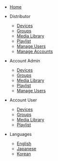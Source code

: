 - [Home](/)

- Distributor
  - [Devices](/distributor/devices.md)
  - [Groups](/distributor/groups.md)
  - [Media Library](/distributor/media_library.md)
  - [Playlist](/distributor/playlist.md)
  - [Manage Users](/distributor/manage_users.md)
  - [Manage Accounts](/distributor/manage_accounts.md)

- Account Admin
  - [Devices](/account_admin/devices.md)
  - [Groups](/account_admin/groups.md)
  - [Media Library](/account_admin/media_library.md)
  - [Playlist](/account_admin/playlist.md)
  - [Manage Users](/account_admin/manage_users.md)

- Account User
  - [Devices](/account_user/devices.md)
  - [Groups](/account_user/groups.md)
  - [Media Library](/account_user/media_library.md)
  - [Playlist](/account_user/playlist.md)

- Languages
  - [English](/)
  - [Japanese](/jp/)
  - [Korean](/kr/)